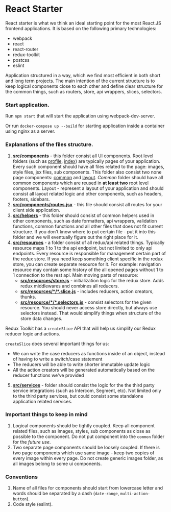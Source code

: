 # React Starter

React starter is what we think an ideal starting point for the most React.JS frontend applications. It is based on the following primary technologies:
 
- webpack
- react
- react-router
- redux-toolkit
- postcss
- eslint

Application structured in a way, which we find most efficient in both short and long term projects. The main intention of the current structure is to keep logical components close to each other and define clear structure for the common things, such as routers, store, api wrappers, slices, selectors.

### Start application.

Run ```npm start``` that will start the application using webpack-dev-server.

Or run ```docker-compose up --build``` for starting application inside a container using nginx as a server.

### Explanations of the files structure.

1. **[src/components](./src/components)** - this folder consist all UI components. Root level folders (such as [profile](./src/components/profile), [index](./src/components/index)) are typically pages of your application. Every such component should have all files related to the page: images, style files, jsx files, sub components. This folder also consist two none page components: [common](./src/components/common) and [layout](./src/components/common). *Common* folder should have all common components which are reused in **at least two** root level components. Layout - represent a layout of your application and should consist all layout related logic and other components, such as headers, footers, sidebars.
2. **[src/components/routes.jsx](./src/components/routes.jsx)** - this file should consist all routes for your client side application.
3. **[src/helpers](./src/helpers)** - this folder should consist of common helpers used in other components, such as date formatters, api wrappers, validation functions, common functions and all other files that does not fit current structure. If you don't know where to put certain file - put it into this folder and we will eventually figure out the right place for it.
4. **[src/resources](./src/resources/user)** - a folder consist of all redux/api related things. Typically resource maps 1 to 1 to the api endpoint, but not limited to only api endpoints. Every resource is responsible for management certain part of the redux store. If you need keep something client specific in the redux store, you can create separate resource for it. For example: navigation resource may contain some history of the all opened pages without 1 to 1 connection to the rest api. Main moving parts of resource:
    - **[src/resources/store.js](./src/resources/store.js)** - initialization logic for the redux store. Adds redux middlewares and combines all reducers.
    - **[src/resources/\*/\*.slice.js](./src/resources/user/user.slice.js)** - includes reducers, action creators, thunks.
    - **[src/resource/\*/\*.selectors.js](./src/resources/user/user.selectors.js)** - consist selectors for the given resource. You should never access store directly, but always use selectors instead. That would simplify things when structure of the store data changes.

Redux Toolkit has a ```createSlice``` API that will help us simplify our Redux reducer logic and actions. 

```createSlice``` does several important things for us:
* We can write the case reducers as functions inside of an object, instead of having to write a switch/case statement
* The reducers will be able to write shorter immutable update logic
* All the action creators will be generated automatically based on the reducer functions we've provided

5. **[src/services](./src/services)** - folder should consist the logic for the the third party service integrations (such as Intercom, Segment, etc). Not limited only to the third party services, but could consist some standalone application related services.

### Important things to keep in mind

1. Logical components should be tightly coupled. Keep all component related files, such as images, styles, sub components as close as possible to the component. Do not put component into the `common` folder for the *future use*.
2. Two separate page components should be loosely coupled. If there is two page components which use same image - keep two copies of every image within every page. Do not create generic images folder, as all images belong to some ui components.

### Conventions

1. Name of all files for components should start from lowercase letter and words should be separated by a dash (`date-range`, `multi-action-button`).
2. Code style (eslint).
